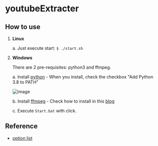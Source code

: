 # youtubeExtracter

## How to use

1. **Linux** 
   
   a. Just execute start: `$ ./start.sh`

2. **Windows**

    There are 2 pre-requisites: python3 and ffmpeg.
    
    a. Install [python](https://www.python.org/ftp/python/3.8.5/python-3.8.5-amd64.exe)
        - When you install, check the checkbox "Add Python 3.8 to PATH"
    
    ![image](https://files.realpython.com/media/Screen_Shot_2020-07-16_at_11.19.15_AM.6e62bfc6eede.png)
    
    b. Install [ffmpeg](https://ffmpeg.org/download.html#build-windows)
        - Check how to install in this [blog](https://m.blog.naver.com/chandong83/221165275268)
    
    c. Execute `Start.bat` with click.

## Reference
- [option list](https://github.com/ytdl-org/youtube-dl/blob/3e4cedf9e8cd3157df2457df7274d0c842421945/youtube_dl/YoutubeDL.py#L137-L312)
